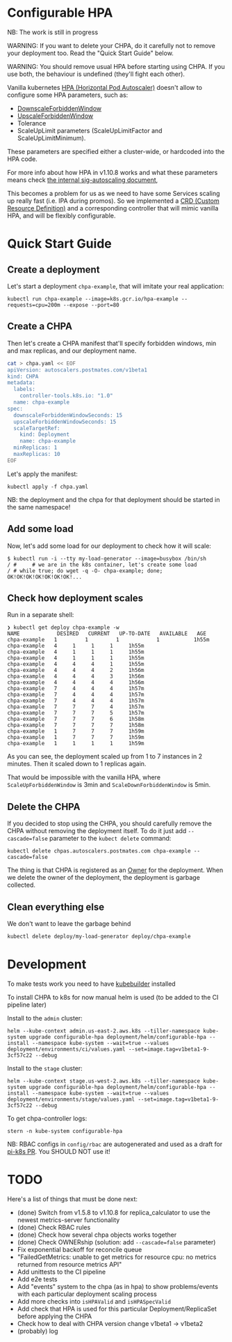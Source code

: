 # Configurable HPA

NB: The work is still in progress

WARNING: If you want to delete your CHPA, do it carefully not to remove your deployment too. Read the "Quick Start Guide" below.

WARNING: You should remove usual HPA before starting using CHPA. If you use both, the behaviour is undefined (they'll fight each other).

Vanilla kubernetes [HPA (Horizontal Pod Autoscaler)](https://kubernetes.io/docs/tasks/run-application/horizontal-pod-autoscale/) doesn't allow to configure some HPA parameters, such as:

 - [DownscaleForbiddenWindow](https://github.com/kubernetes/website/blob/snapshot-initial-v1.11/content/en/docs/tasks/run-application/horizontal-pod-autoscale.md#support-for-cooldowndelay)
 - [UpscaleForbiddenWindow](https://github.com/kubernetes/website/blob/snapshot-initial-v1.11/content/en/docs/tasks/run-application/horizontal-pod-autoscale.md#support-for-cooldowndelay)
 - Tolerance
 - ScaleUpLimit parameters (ScaleUpLimitFactor and ScaleUpLimitMinimum). 

These parameters are specified either a cluster-wide, or hardcoded into the HPA code.

For more info about how HPA in v1.10.8 works and what these parameters means check [the internal sig-autoscaling document](https://docs.google.com/document/d/1Gy90Rbjazq3yYEUL-5cvoVBgxpzcJC9vcfhAkkhMINs/edit#), 

This becomes a problem for us as we need to have some Services scaling up really fast (i.e. IPA during promos).
So we implemented a [CRD (Custom Resource Definition)](https://kubernetes.io/docs/concepts/extend-kubernetes/api-extension/custom-resources/#customresourcedefinitions) 
and a corresponding controller that will mimic vanilla HPA, and will be flexibly configurable.


# Quick Start Guide

## Create a deployment

Let's start a deployment `chpa-example`, that will imitate your real application:

    kubectl run chpa-example --image=k8s.gcr.io/hpa-example --requests=cpu=200m --expose --port=80

## Create a CHPA

Then let's create a CHPA manifest that'll specify forbidden windows, 
min and max replicas, and our deployment name.

```bash
cat > chpa.yaml << EOF
apiVersion: autoscalers.postmates.com/v1beta1
kind: CHPA
metadata:
  labels:
    controller-tools.k8s.io: "1.0"
  name: chpa-example
spec:
  downscaleForbiddenWindowSeconds: 15
  upscaleForbiddenWindowSeconds: 15
  scaleTargetRef:
    kind: Deployment
    name: chpa-example
  minReplicas: 1
  maxReplicas: 10
EOF
```

Let's apply the manifest:

    kubectl apply -f chpa.yaml

NB: the deployment and the chpa for that deployment should be started in the same namespace!

## Add some load

Now, let's add some load for our deployment to check how it will scale:

```
$ kubectl run -i --tty my-load-generator --image=busybox /bin/sh
/ #     # we are in the k8s container, let's create some load
/ # while true; do wget -q -O- chpa-example; done;
OK!OK!OK!OK!OK!OK!OK!...
```

## Check how deployment scales

Run in a separate shell:

```
❯ kubectl get deploy chpa-example -w
NAME            DESIRED   CURRENT   UP-TO-DATE   AVAILABLE   AGE
chpa-example   1         1         1            1           1h55m
chpa-example   4     1     1     1     1h55m
chpa-example   4     1     1     1     1h55m
chpa-example   4     1     1     1     1h55m
chpa-example   4     4     4     1     1h55m
chpa-example   4     4     4     2     1h56m
chpa-example   4     4     4     3     1h56m
chpa-example   4     4     4     4     1h56m
chpa-example   7     4     4     4     1h57m
chpa-example   7     4     4     4     1h57m
chpa-example   7     4     4     4     1h57m
chpa-example   7     7     7     4     1h57m
chpa-example   7     7     7     5     1h57m
chpa-example   7     7     7     6     1h58m
chpa-example   7     7     7     7     1h58m
chpa-example   1     7     7     7     1h59m
chpa-example   1     7     7     7     1h59m
chpa-example   1     1     1     1     1h59m
```

As you can see, the deployment scaled up from 1 to 7 instances in 2 minutes.
Then it scaled down to 1 replicas again.

That would be impossible with the vanilla HPA, where `ScaleUpForbiddenWindow` is 3min and `ScaleDownForbiddenWindow` is 5min.

## Delete the CHPA

If you decided to stop using the CHPA, you should carefully remove the CHPA without removing the 
deployment itself. To do it just add `--cascade=false` parameter to the `kubect delete` command:

    kubectl delete chpas.autoscalers.postmates.com chpa-example --cascade=false

The thing is that CHPA is registered as an [Owner](https://kubernetes.io/docs/reference/generated/kubernetes-api/v1.10/#ownerreference-v1-meta) for the deployment.
When we delete the owner of the deployment, the deployment is garbage collected.

## Clean everything else

We don't want to leave the garbage behind

```bash
kubectl delete deploy/my-load-generator deploy/chpa-example
```

# Development

To make tests work you need to have [kubebuilder](https://book.kubebuilder.io/) installed

To install CHPA to k8s for now manual helm is used (to be added to the CI pipeline later)

Install to the `admin` cluster:

    helm --kube-context admin.us-east-2.aws.k8s --tiller-namespace kube-system upgrade configurable-hpa deployment/helm/configurable-hpa --install --namespace kube-system --wait=true --values deployment/environments/ci/values.yaml --set=image.tag=v1beta1-9-3cf57c22 --debug

Install to the `stage` cluster:

    helm --kube-context stage.us-west-2.aws.k8s --tiller-namespace kube-system upgrade configurable-hpa deployment/helm/configurable-hpa --install --namespace kube-system --wait=true --values deployment/environments/stage/values.yaml --set=image.tag=v1beta1-9-3cf57c22 --debug

To get chpa-controller logs:

    stern -n kube-system configurable-hpa

NB: RBAC configs in `config/rbac` are autogenerated and used as a draft for [pi-k8s PR](https://github.com/postmates/pi-k8s/pull/1811). You SHOULD NOT use it!

# TODO

Here's a list of things that must be done next:

- (done) Switch from v1.5.8 to v1.10.8 for replica_calculator to use the newest metrics-server functionality
- (done) Check RBAC rules
- (done) Check how several chpa objects works together
- (done) Check OWNERship (solution: add `--cascade=false` parameter)
- Fix exponential backoff for reconcile queue
- "FailedGetMetrics: unable to get metrics for resource cpu: no metrics returned from resource metrics API"
- Add unittests to the CI pipeline
- Add e2e tests
- Add "events" system to the chpa (as in hpa) to show problems/events with each particular deployment scaling process
- Add more checks into `isHPAValid` and `isHPASpecValid`
- Add check that HPA is used for this particular Deployment/ReplicaSet before applying the CHPA
- Check how to deal with CHPA version change v1beta1 -> v1beta2
- (probably) log
